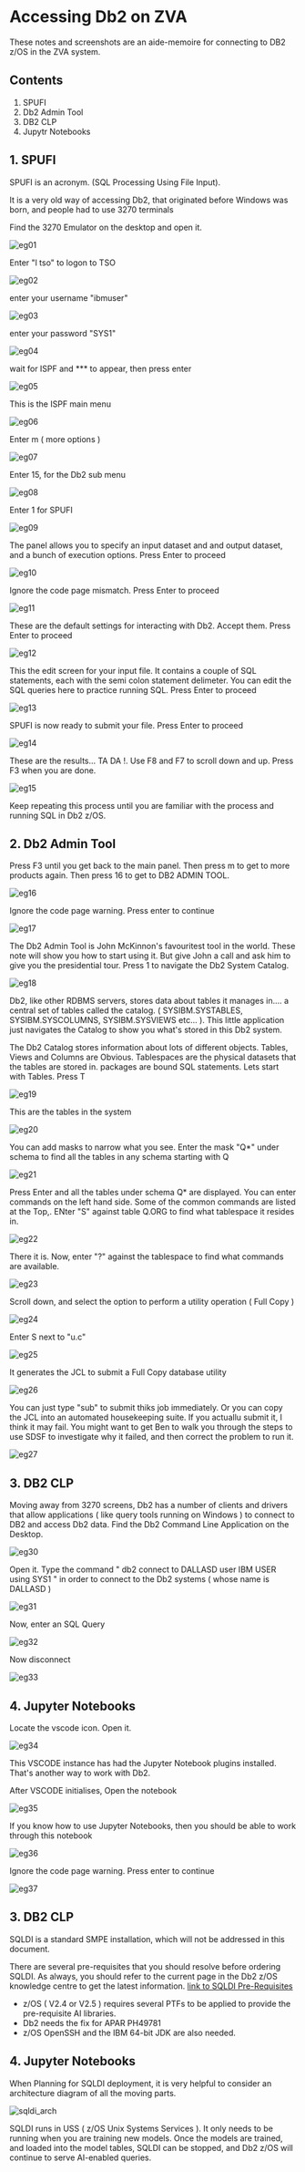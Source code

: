 # Accessing Db2 on ZVA

These notes and screenshots are an aide-memoire for connecting to DB2 z/OS in the ZVA system.


## Contents

1. SPUFI
2. Db2 Admin Tool
3. DB2 CLP
4. Jupytr Notebooks

## 1. SPUFI 

SPUFI is an acronym. (SQL Processing Using File Input).

It is a very old way of accessing Db2, that originated before Windows was born, and people had to use 3270 terminals

Find the 3270 Emulator on the desktop and open it.

![eg01](logonimages/eg01.JPG)

Enter "l tso" to logon to TSO

![eg02](logonimages/eg02.JPG)

enter your username "ibmuser"

![eg03](logonimages/eg03.JPG)

enter your password "SYS1"

![eg04](logonimages/eg04.JPG)

wait for ISPF and *** to appear, then press enter

![eg05](logonimages/eg05.JPG)

This is the ISPF main menu

![eg06](logonimages/eg06.JPG)

Enter m ( more options )

![eg07](logonimages/eg07.JPG)

Enter 15, for the Db2 sub menu

![eg08](logonimages/eg08.JPG)

Enter 1 for SPUFI

![eg09](logonimages/eg09.JPG)

The panel allows you to specify an input dataset and and output dataset, and a bunch of execution options. Press Enter to proceed

![eg10](logonimages/eg10.JPG)

Ignore the code page mismatch. Press Enter to proceed

![eg11](logonimages/eg11.JPG)

These are the default settings for interacting with Db2. Accept them. Press Enter to proceed

![eg12](logonimages/eg12.JPG)

This the edit screen for your input file.
It contains a couple of SQL statements, each with the semi colon statement delimeter.
You can edit the SQL queries here to practice running SQL. Press Enter to proceed

![eg13](logonimages/eg13.JPG)

SPUFI is now ready to submit your file. Press Enter to proceed

![eg14](logonimages/eg14.JPG)

These are the results... TA DA !. Use F8 and F7 to scroll down and up. Press F3 when you are done.

![eg15](logonimages/eg15.JPG)

Keep repeating this process until you are familiar with the process and running SQL in Db2 z/OS.

## 2. Db2 Admin Tool


Press F3 until you get back to the main panel. Then press m to get to more products again. Then press 16 to get to DB2 ADMIN TOOL.

![eg16](logonimages/eg16.JPG)

Ignore the code page warning. Press enter to continue

![eg17](logonimages/eg17.JPG)

The Db2 Admin Tool is John McKinnon's favouritest tool in the world. These note will show you how to start using it. But give John a call and ask him to give you the presidential tour. Press 1 to navigate the Db2 System Catalog.

![eg18](logonimages/eg18.JPG)

Db2, like other RDBMS servers, stores data about tables it manages in.... a central set of tables called the catalog. ( SYSIBM.SYSTABLES, SYSIBM.SYSCOLUMNS, SYSIBM.SYSVIEWS etc... ). This little application just navigates the Catalog to show you what's stored in this Db2 system.

The Db2 Catalog stores information about lots of different objects. Tables, Views and Columns are Obvious. Tablespaces are the physical datasets that the tables are stored in. packages are bound SQL statements. Lets start with Tables. Press T

![eg19](logonimages/eg19.JPG)

This are the tables in the system

![eg20](logonimages/eg20.JPG)


You can add masks to narrow what you see. Enter the mask "Q*" under schema to find all the tables in any schema starting with Q

![eg21](logonimages/eg21.JPG)

Press Enter and all the tables under schema Q* are displayed. You can enter commands on the left hand side. Some of the common commands are listed at the Top,. ENter "S" against table Q.ORG to find what tablespace it resides in.

![eg22](logonimages/eg22.JPG)

There it is. Now, enter "?" against the tablespace to find what commands are available.

![eg23](logonimages/eg23.JPG)

Scroll down, and select the option to perform a utility operation ( Full Copy )

![eg24](logonimages/eg24.JPG)

Enter S next to "u.c"

![eg25](logonimages/eg25.JPG)

It generates the JCL to submit a Full Copy database utility

![eg26](logonimages/eg26.JPG)

You can just type "sub" to submit thiks job immediately. Or you can copy the JCL into an automated housekeeping suite. If you actuallu submit it, I think it may fail. You might want to get Ben to walk you through the steps to use SDSF to investigate why it failed, and then correct the problem to run it.

![eg27](logonimages/eg27.JPG)


## 3. DB2 CLP

Moving away from 3270 screens, Db2 has a number of clients and drivers that allow applications ( like query tools running on Windows ) to connect to DB2 and access Db2 data. Find the Db2 Command Line Application on the Desktop.

![eg30](logonimages/eg30.JPG)

Open it. Type the command " db2 connect to DALLASD user IBM USER using SYS1 " in order to connect to the Db2 systems ( whose name is DALLASD )

![eg31](logonimages/eg31.JPG)

Now, enter an SQL Query

![eg32](logonimages/eg32.JPG)

Now disconnect

![eg33](logonimages/eg33.JPG)

## 4. Jupyter Notebooks


Locate the vscode icon. Open it.

![eg34](logonimages/eg34.JPG)

This VSCODE instance has had the Jupyter Notebook plugins installed. That's another way to work with Db2.

After VSCODE initialises, Open the notebook

![eg35](logonimages/eg35.JPG)

If you know how to use Jupyter Notebooks, then you should be able to work through this notebook

![eg36](logonimages/eg36.JPG)

Ignore the code page warning. Press enter to continue

![eg37](logonimages/eg37.JPG)




## 3. DB2 CLP

SQLDI is a standard SMPE installation, which will not be addressed in this document.

There are several pre-requisites that you should resolve before ordering SQLDI. As always, you should refer to the current page in the Db2 z/OS knowledge centre to get the latest information. [link to SQLDI Pre-Requisites](https://www.ibm.com/docs/en/db2-for-zos/13?topic=di-preparing-sql-installation)

* z/OS ( V2.4 or V2.5 ) requires several PTFs to be applied to provide the pre-requisite AI libraries.
* Db2 needs the fix for APAR PH49781
* z/OS OpenSSH and the IBM 64-bit JDK are also needed.


## 4. Jupyter Notebooks

When Planning for SQLDI deployment, it is very helpful to consider an architecture diagram of all the moving parts.

![sqldi_arch](sqldiimages/sqldi_arch.JPG)

SQLDI runs in USS ( z/OS Unix Systems Services ). It only needs to be running when you are training new models. Once the models are trained, and loaded into the model tables, SQLDI can be stopped, and Db2 z/OS will continue to serve AI-enabled queries.
